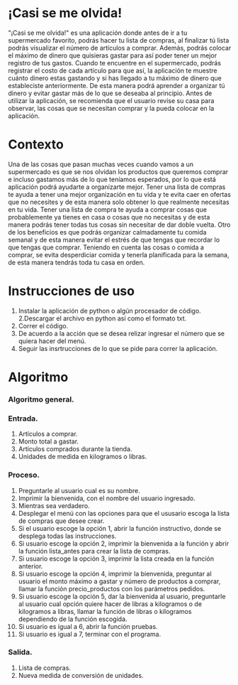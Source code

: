 # ¡Casi se me olvida!
"¡Casi se me olvida!" es una aplicación donde antes de ir a tu supermercado favorito, podrás hacer tu lista de compras, al finalizar tú lista podrás visualizar el número de artículos a comprar. Además, podrás colocar el máximo de dinero que quisieras gastar para así poder tener un mejor registro de tus gastos. Cuando te encuentre en el supermercado, podrás registrar el costo de cada artículo para que así, la aplicación te muestre cuánto dinero estas gastando y si has llegado a tu máximo de dinero que estableciste anteriormente. De esta manera podrá aprender a organizar tú dinero y evitar gastar más de lo que se deseaba al principio. Antes de utilizar la aplicación, se recomienda que el usuario revise su casa para observar, las cosas que se necesitan comprar y la pueda colocar en la aplicación.<br>
# Contexto
Una de las cosas que pasan muchas veces cuando vamos a un supermercado es que se nos olvidan los productos que queremos comprar e incluso gastamos más de lo que teníamos esperados, por lo que está aplicación podrá ayudarte a organizarte mejor. Tener una lista de compras te ayuda a tener una mejor organización en tu vida y te evita caer en ofertas que no necesites y de esta manera solo obtener lo que realmente necesitas en tu vida. Tener una lista de compra te ayuda a comprar cosas que probablemente ya tienes en casa o cosas que no necesitas y de esta manera podrás tener todas tus cosas sin necesitar de dar doble vuelta. Otro de los beneficios es que podrás organizar calmadamente tu comida semanal y de esta manera evitar el estrés de que tengas que recordar lo que tengas que comprar. Teniendo en cuenta las cosas o comida a comprar, se evita desperdiciar comida y tenerla planificada para la semana, de esta manera tendrás toda tu casa en orden.<br>
# Instrucciones de uso 
1. Instalar la aplicación de python o algún procesador de código.<br>
2.Descargar el archivo en python así como el formato txt.<br>
2. Correr el código.<br>
3. De acuerdo a la acción que se desea relizar ingresar el número que se quiera hacer del menú.<br>
4. Seguir las insrtrucciones de lo que se pide para correr la aplicación.<br>
# Algoritmo
### Algoritmo general.<br>
### Entrada.<br>
1. Artículos a comprar.<br>
2. Monto total a gastar.<br>
3. Artículos comprados durante la tienda.<br>
4. Unidades de medida en kilogramos o libras.<br>
### Proceso.<br>
1. Preguntarle al usuario cual es su nombre.<br>
2. Imprimir la bienvenida, con el nombre del usuario ingresado.<br>
3. Mientras sea verdadero.<br>
4. Desplegar el menú con las opciones para que el ususario escoga la lista de compras que desee crear.<br>
5. Si el usuario escoge la opción 1, abrir la función instructivo, donde se desplega todas las instrucciones.<br>
6. Si usuario escoge la opción 2, imprimir la bienvenida a la función y abrir la función lista_antes para crear la lista de compras.<br>
7. Si usuario escoge la opción 3, imprimir la lista creada en la función anterior.<br>
8. Si usuario escoge la opción 4, imprimir la bienvenida, preguntar al usuario el monto máximo a gastar y número de productos a comprar, llamar la función precio_productos con los parámetros pedidos.<br>
9. Si usuario escoge la opción 5, dar la bienvenida al usuario, preguntarle al usuario cual opción quiere hacer de libras a kilogramos o de kilogramos a libras, llamar la función de libras o kilogramos dependiendo de la función escogida.<br>
10. Si usuario es igual a 6, abrir la función pruebas.<br>
11. Si usuario es igual a 7, terminar con el programa.<br>
### Salida.<br>
1. Lista de compras.<br>
2. Nueva medida de conversión de unidades.<br>
